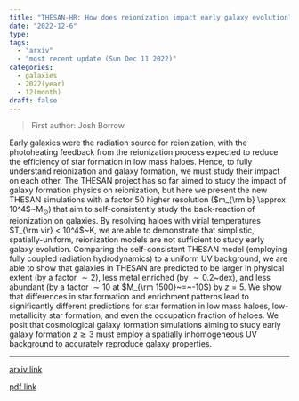 ```yaml
---
title: "THESAN-HR: How does reionization impact early galaxy evolution?"
date: "2022-12-6"
type:
tags:
  - "arxiv"
  - "most recent update (Sun Dec 11 2022)"
categories:
  - galaxies
  - 2022(year)
  - 12(month)
draft: false
---
```


> First author: Josh Borrow

 Early galaxies were the radiation source for reionization, with the
photoheating feedback from the reionization process expected to reduce the
efficiency of star formation in low mass haloes. Hence, to fully understand
reionization and galaxy formation, we must study their impact on each other.
The THESAN project has so far aimed to study the impact of galaxy formation
physics on reionization, but here we present the new THESAN simulations with a
factor 50 higher resolution ($m_{\rm b} \approx 10^4$~M$_\odot$) that aim to
self-consistently study the back-reaction of reionization on galaxies. By
resolving haloes with virial temperatures $T_{\rm vir} < 10^4$~K, we are able
to demonstrate that simplistic, spatially-uniform, reionization models are not
sufficient to study early galaxy evolution. Comparing the self-consistent
THESAN model (employing fully coupled radiation hydrodynamics) to a uniform UV
background, we are able to show that galaxies in THESAN are predicted to be
larger in physical extent (by a factor $\sim 2$), less metal enriched (by $\sim
0.2$~dex), and less abundant (by a factor $\sim 10$ at $M_{\rm 1500}~=~-10$) by
$z=5$. We show that differences in star formation and enrichment patterns lead
to significantly different predictions for star formation in low mass haloes,
low-metallicity star formation, and even the occupation fraction of haloes. We
posit that cosmological galaxy formation simulations aiming to study early
galaxy formation $z \gtrsim 3$ must employ a spatially inhomogeneous UV
background to accurately reproduce galaxy properties.

---
[arxiv link](http://arxiv.org/abs/2212.03255v1)

[pdf link](http://arxiv.org/pdf/2212.03255v1)